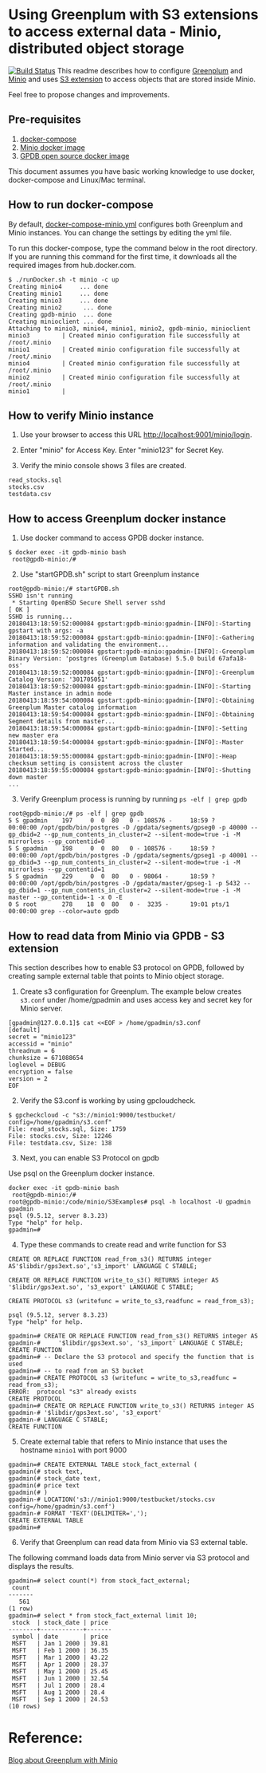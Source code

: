 # Using Greenplum with S3 extensions to access external data - Minio, distributed object storage
[![Build Status](https://travis-ci.org/kongc-organization/greenplum-minio.svg?branch=master)](https://travis-ci.org/kongc-organization/greenplum-minio)
This readme describes how to configure [Greenplum](greenplum.org) and [Minio](https://minio.io/) and uses [S3 extension](https://gpdb.docs.pivotal.io/570/admin_guide/external/g-s3-protocol.html) to access objects that are stored inside Minio.

Feel free to propose changes and improvements.

## Pre-requisites

1. [docker-compose](https://docs.docker.com/compose/)
1. [Minio docker image](https://hub.docker.com/r/minio/minio/)
1. [GPDB open source docker image](https://hub.docker.com/r/kochanpivotal/gpdb5oss/)

This document assumes you have basic working knowledge to use docker, docker-compose and Linux/Mac terminal.

## How to run docker-compose
By default, [docker-compose-minio.yml](minio/docker-compose-minio.yml) configures both Greenplum and Minio instances. You can change the settings by editing the yml file.

To run this docker-compose, type the command below in the root directory. If you are running this command for the first time, it downloads all the required images from hub.docker.com.

```
$ ./runDocker.sh -t minio -c up
Creating minio4     ... done
Creating minio1     ... done
Creating minio3     ... done
Creating minio2      ... done
Creating gpdb-minio  ... done
Creating minioclient ... done
Attaching to minio3, minio4, minio1, minio2, gpdb-minio, minioclient
minio3         | Created minio configuration file successfully at /root/.minio
minio1         | Created minio configuration file successfully at /root/.minio
minio4         | Created minio configuration file successfully at /root/.minio
minio2         | Created minio configuration file successfully at /root/.minio
minio1         |
```

## How to verify Minio instance

1. Use your browser to access this URL [http://localhost:9001/minio/login](http://localhost:9001/minio/login).

2. Enter "minio" for Access Key. Enter "minio123" for Secret Key.

3. Verify the minio console shows 3 files are created.

```
read_stocks.sql
stocks.csv
testdata.csv    
```


## How to access Greenplum docker instance

1. Use docker command to access GPDB docker instance.
```
$ docker exec -it gpdb-minio bash
 root@gpdb-minio:/#
```

2. Use "startGPDB.sh" script to start Greenplum instance

```
root@gpdb-minio:/# startGPDB.sh
SSHD isn't running
 * Starting OpenBSD Secure Shell server sshd                                                 [ OK ]
SSHD is running...
20180413:18:59:52:000084 gpstart:gpdb-minio:gpadmin-[INFO]:-Starting gpstart with args: -a
20180413:18:59:52:000084 gpstart:gpdb-minio:gpadmin-[INFO]:-Gathering information and validating the environment...
20180413:18:59:52:000084 gpstart:gpdb-minio:gpadmin-[INFO]:-Greenplum Binary Version: 'postgres (Greenplum Database) 5.5.0 build 67afa18-oss'
20180413:18:59:52:000084 gpstart:gpdb-minio:gpadmin-[INFO]:-Greenplum Catalog Version: '301705051'
20180413:18:59:52:000084 gpstart:gpdb-minio:gpadmin-[INFO]:-Starting Master instance in admin mode
20180413:18:59:54:000084 gpstart:gpdb-minio:gpadmin-[INFO]:-Obtaining Greenplum Master catalog information
20180413:18:59:54:000084 gpstart:gpdb-minio:gpadmin-[INFO]:-Obtaining Segment details from master...
20180413:18:59:54:000084 gpstart:gpdb-minio:gpadmin-[INFO]:-Setting new master era
20180413:18:59:54:000084 gpstart:gpdb-minio:gpadmin-[INFO]:-Master Started...
20180413:18:59:55:000084 gpstart:gpdb-minio:gpadmin-[INFO]:-Heap checksum setting is consistent across the cluster
20180413:18:59:55:000084 gpstart:gpdb-minio:gpadmin-[INFO]:-Shutting down master
...
```
3. Verify Greenplum process is running by running `ps -elf | grep gpdb`

```
root@gpdb-minio:/# ps -elf | grep gpdb
5 S gpadmin    197     0  0  80   0 - 108576 -     18:59 ?        00:00:00 /opt/gpdb/bin/postgres -D /gpdata/segments/gpseg0 -p 40000 --gp_dbid=2 --gp_num_contents_in_cluster=2 --silent-mode=true -i -M mirrorless --gp_contentid=0
5 S gpadmin    198     0  0  80   0 - 108576 -     18:59 ?        00:00:00 /opt/gpdb/bin/postgres -D /gpdata/segments/gpseg1 -p 40001 --gp_dbid=3 --gp_num_contents_in_cluster=2 --silent-mode=true -i -M mirrorless --gp_contentid=1
5 S gpadmin    229     0  0  80   0 - 98064 -      18:59 ?        00:00:00 /opt/gpdb/bin/postgres -D /gpdata/master/gpseg-1 -p 5432 --gp_dbid=1 --gp_num_contents_in_cluster=2 --silent-mode=true -i -M master --gp_contentid=-1 -x 0 -E
0 S root       278    18  0  80   0 -  3235 -      19:01 pts/1    00:00:00 grep --color=auto gpdb
```


## How to read data from Minio via GPDB - S3 extension
This section describes how to enable S3 protocol on GPDB, followed by creating sample external table that points to Minio object storage.

1. Create s3 configuration for Greenplum.
The example below creates `s3.conf` under /home/gpadmin and uses access key and secret key for Minio server.

```
[gpadmin@127.0.0.1]$ cat <<EOF > /home/gpadmin/s3.conf
[default]
secret = "minio123"
accessid = "minio"
threadnum = 6
chunksize = 671088654
loglevel = DEBUG
encryption = false
version = 2
EOF
```
2. Verify the S3.conf is working by using gpcloudcheck.

```
$ gpcheckcloud -c "s3://minio1:9000/testbucket/ config=/home/gpadmin/s3.conf"
File: read_stocks.sql, Size: 1759
File: stocks.csv, Size: 12246
File: testdata.csv, Size: 138
```

3. Next, you can enable S3 Protocol on gpdb

Use psql on the Greenplum docker instance.

```
docker exec -it gpdb-minio bash
 root@gpdb-minio:/#
root@gpdb-minio:/code/minio/S3Examples# psql -h localhost -U gpadmin gpadmin
psql (9.5.12, server 8.3.23)
Type "help" for help.
gpadmin=#
```

4. Type these commands to create read and write function for S3

`CREATE OR REPLACE FUNCTION read_from_s3() RETURNS integer AS'$libdir/gps3ext.so','s3_import' LANGUAGE C STABLE;`

`CREATE OR REPLACE FUNCTION write_to_s3() RETURNS integer AS '$libdir/gps3ext.so', 's3_export' LANGUAGE C STABLE;`

`CREATE PROTOCOL s3 (writefunc = write_to_s3,readfunc = read_from_s3);`


```
psql (9.5.12, server 8.3.23)
Type "help" for help.

gpadmin=# CREATE OR REPLACE FUNCTION read_from_s3() RETURNS integer AS
gpadmin-#     '$libdir/gps3ext.so', 's3_import' LANGUAGE C STABLE;
CREATE FUNCTION
gpadmin=# -- Declare the S3 protocol and specify the function that is used
gpadmin=# -- to read from an S3 bucket
gpadmin=# CREATE PROTOCOL s3 (writefunc = write_to_s3,readfunc = read_from_s3);
ERROR:  protocol "s3" already exists
CREATE PROTOCOL
gpadmin=# CREATE OR REPLACE FUNCTION write_to_s3() RETURNS integer AS
gpadmin-# '$libdir/gps3ext.so', 's3_export'
gpadmin-# LANGUAGE C STABLE;
CREATE FUNCTION
```
5. Create external table that refers to Minio instance that uses the hostname `minio1` with port 9000

```
gpadmin=# CREATE EXTERNAL TABLE stock_fact_external (
gpadmin(# stock text,
gpadmin(# stock_date text,
gpadmin(# price text
gpadmin(# )
gpadmin-# LOCATION('s3://minio1:9000/testbucket/stocks.csv config=/home/gpadmin/s3.conf')
gpadmin-# FORMAT 'TEXT'(DELIMITER=',');
CREATE EXTERNAL TABLE
gpadmin=#
```

6. Verify that Greenplum can read data from Minio via S3 external table.

The following command loads data from Minio server via S3 protocol and displays the results.

```
gpadmin=# select count(*) from stock_fact_external;
 count
-------
   561
(1 row)
gpadmin=# select * from stock_fact_external limit 10;
 stock  | stock_date | price
--------+------------+-------
 symbol | date       | price
 MSFT   | Jan 1 2000 | 39.81
 MSFT   | Feb 1 2000 | 36.35
 MSFT   | Mar 1 2000 | 43.22
 MSFT   | Apr 1 2000 | 28.37
 MSFT   | May 1 2000 | 25.45
 MSFT   | Jun 1 2000 | 32.54
 MSFT   | Jul 1 2000 | 28.4
 MSFT   | Aug 1 2000 | 28.4
 MSFT   | Sep 1 2000 | 24.53
(10 rows)
```

# Reference:
[Blog about Greenplum with Minio](https://kongc-organization.github.io/greenplum-minio/)

